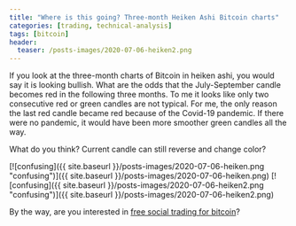 ```yaml
---
title: "Where is this going? Three-month Heiken Ashi Bitcoin charts"
categories: [trading, technical-analysis]
tags: [bitcoin]
header:
  teaser: /posts-images/2020-07-06-heiken2.png
---
```


If you look at the three-month charts of Bitcoin in heiken ashi, you would say it is looking bullish. What are the odds that the July-September candle becomes
red in the following three months. To me it looks like only two consecutive red or green candles are not typical. For me, the only reason the last red candle
became red because of the Covid-19 pandemic. If there were no pandemic, it would have been more smoother green candles all the way.

What do you think? Current candle can still reverse and change color? 

[![confusing]({{ site.baseurl }}/posts-images/2020-07-06-heiken.png "confusing")]({{ site.baseurl }}/posts-images/2020-07-06-heiken.png)
[![confusing]({{ site.baseurl }}/posts-images/2020-07-06-heiken2.png "confusing")]({{ site.baseurl }}/posts-images/2020-07-06-heiken2.png)

By the way, are you interested in [free social trading for bitcoin](/copy-my-trades/)?